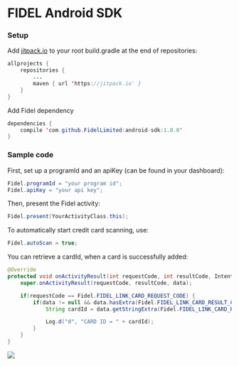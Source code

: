 # FIDEL Android SDK

### Setup

Add [jitpack.io](https://www.jitpack.io) to your root build.gradle at the end of repositories:

```java
allprojects {
	repositories {
		...
		maven { url 'https://jitpack.io' }
	}
}
```
Add Fidel dependency

```java
dependencies {
    compile 'com.github.FidelLimited:android-sdk:1.0.0'
}
```
### Sample code

First, set up a programId and an apiKey (can be found in your dashboard):

```java
Fidel.programId = "your program id";
Fidel.apiKey = "your api key";
```
Then, present the Fidel activity:

```java
Fidel.present(YourActivityClass.this);
```

To automatically start credit card scanning, use:

```java
Fidel.autoScan = true;
```

You can retrieve a cardId, when a card is successfully added:

```java
@Override
protected void onActivityResult(int requestCode, int resultCode, Intent data) {
    super.onActivityResult(requestCode, resultCode, data);

    if(requestCode == Fidel.FIDEL_LINK_CARD_REQUEST_CODE) {
        if(data != null && data.hasExtra(Fidel.FIDEL_LINK_CARD_RESULT_CARD_ID)) {
            String cardId = data.getStringExtra(Fidel.FIDEL_LINK_CARD_RESULT_CARD_ID);

            Log.d("d", "CARD ID = " + cardId);
        }
    }
}
```
[![](https://jitpack.io/v/FidelLimited/android-sdk.svg)](https://jitpack.io/#FidelLimited/android-sdk)
